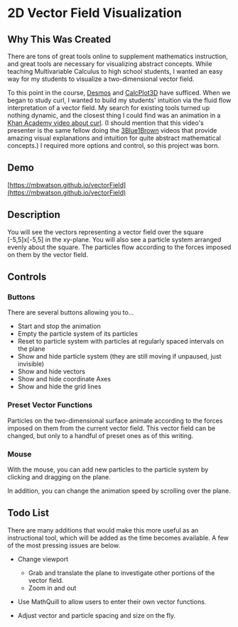 # 2D Vector Field Visualization

## Why This Was Created

There are tons of great tools online to supplement mathematics instruction, and great tools are necessary for visualizing abstract concepts. While teaching Multivariable Calculus to high school students, I wanted an easy way for my students to visualize a two-dimensional vector field.

To this point in the course, [Desmos](http:///www.desmos.com/calculator) and  [CalcPlot3D](http://web.monroecc.edu/manila/webfiles/pseeburger/CalcPlot3D/) have sufficed. When we began to study curl, I wanted to build my students' intuition via the fluid flow interpretation of a vector field. My search for existing tools turned up nothing dynamic, and the closest thing I could find was an animation in a [Khan Academy video about curl](https://www.khanacademy.org/math/multivariable-calculus/multivariable-derivatives/curl-grant-videos/v/2d-curl-intuition). (I should mention that this video's presenter is the same fellow doing the [3Blue1Brown](http://www.3blue1brown.com/) videos that provide amazing visual explanations and intuition for quite abstract mathematical concepts.)
I required more options and control, so this project was born.

## Demo

[https://mbwatson.github.io/vectorField](https://mbwatson.github.io/vectorField)

## Description

You will see the vectors representing a vector field over the square [-5,5]x[-5,5] in the xy-plane. You will also see a particle system arranged evenly about the square. The particles flow according to the forces imposed on them by the vector field.

## Controls

### Buttons

There are several buttons allowing you to...

* Start and stop the animation
* Empty the particle system of its particles
* Reset to particle system with particles at regularly spaced intervals on the plane
* Show and hide particle system (they are still moving if unpaused, just invisible)
* Show and hide vectors
* Show and hide coordinate Axes
* Show and hide the grid lines

### Preset Vector Functions

Particles on the two-dimensional surface animate according to the forces imposed on them from the current vector field. This vector field can be changed, but only to a handful of preset ones as of this writing.

### Mouse

With the mouse, you can add new particles to the particle system by clicking and dragging on the plane.

In addition, you can change the animation speed by scrolling over the plane.

## Todo List

There are many additions that would make this more useful as an instructional tool, which will be added as the time becomes available. A few of the most pressing issues are below.

* Change viewport
  * Grab and translate the plane to investigate other portions of the vector field.
  * Zoom in and out

* Use MathQuill to allow users to enter their own vector functions.
* Adjust vector and particle spacing and size on the fly.
